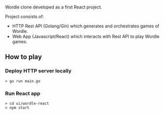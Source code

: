 Wordle clone developed as a first React project.

Project consists of:
- HTTP Rest API (Golang/Gin) which generates and orchestrates games of Wordle.
- Web App (Javascript/React) which interacts with Rest API to play Wordle games.

## How to play

### Deploy HTTP server locally

`> go run main.go`

### Run React app

```
> cd ui/wordle-react
> npm start
```
